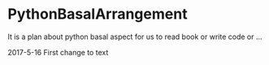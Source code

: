 # PythonBasalArrangement
It is a plan about python basal aspect for us to read book or write code or ...

2017-5-16 First change to text
